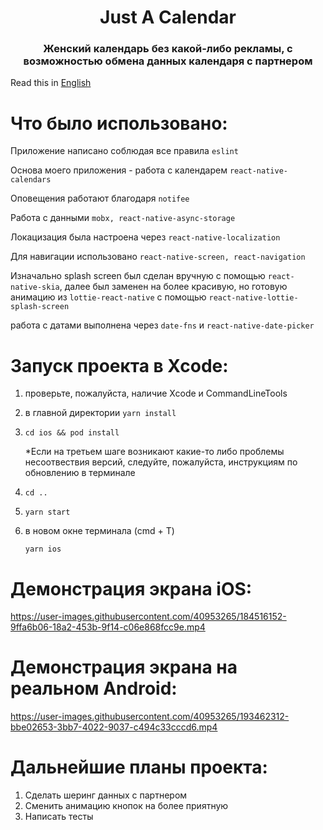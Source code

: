 <h1 align="center">Just A Calendar</h1>
<h3 align="center">Женский календарь без какой-либо рекламы, с возможностью обмена данных календаря с партнером</h3>


Read this in [English](README.en.md)


# Что было использовано: 

Приложение написано соблюдая все правила ```eslint```

Основа моего приложения - работа с календарем ```react-native-calendars```

Оповещения работают благодаря `notifee`

Работа с данными ```mobx, react-native-async-storage ```

Локацизация была настроена через ```react-native-localization```

Для навигации использовано ```react-native-screen, react-navigation```

Изначально splash screen был сделан вручную с помощью ```react-native-skia```, далее был заменен на более красивую, но готовую анимацию из ```lottie-react-native``` с помощью `react-native-lottie-splash-screen`

работа с датами выполнена через  ```date-fns``` и `react-native-date-picker`



 # Запуск проекта в Xcode:
    
1. проверьте, пожалуйста, наличие Xcode и CommandLineTools
     
2. в главной директории ``` yarn install ```
     
3. ``` cd ios && pod install ```

    *Если на третьем шаге возникают какие-то либо проблемы несоотвествия версий, следуйте, пожалуйста, инструкциям по обновлению в терминале    
     
4. ``` cd .. ```
     
5. ``` yarn start ```
     
6. в новом окне терминала (cmd + T)

     ``` yarn ios ```

 
  # Демонстрация экрана iOS:
 
https://user-images.githubusercontent.com/40953265/184516152-9ffa6b06-18a2-453b-9f14-c06e868fcc9e.mp4


 # Демонстрация экрана на реальном Android:

https://user-images.githubusercontent.com/40953265/193462312-bbe02653-3bb7-4022-9037-c494c33cccd6.mp4





 # Дальнейшие планы проекта:
1. Сделать шеринг данных с партнером
2. Сменить анимацию кнопок на более приятную
3. Написать тесты

